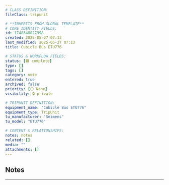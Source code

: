 ```yaml
---
# CLASS DEFINITION:
fileClass: tripunit

# **INHERITS FROM GLOBAL TEMPLATE**
# CORE IDENTITY FIELDS:
id: 1748348027998
created: 2025-05-27 07:13
last_modified: 2025-05-27 07:13
title: Cubicle Bus ETU776

# STATUS & WORKFLOW FIELDS:
status: [🟩 complete]
type: []
tags: []
category: note
entered: true
archived: false
priority: [⚪ None]
visibility: 🔒 private

# TRIPUNIT DEFINITION:
equipment_name: "Cubicle Bus ETU776"
equipment_type: TripUnit
tu_manufacturer: "Seimens"
tu_model: "ETU776"

# CONTENT & RELATIONSHIPS:
notes: notes
related: []
media: ""
attachments: []
---
```


## Notes
---

